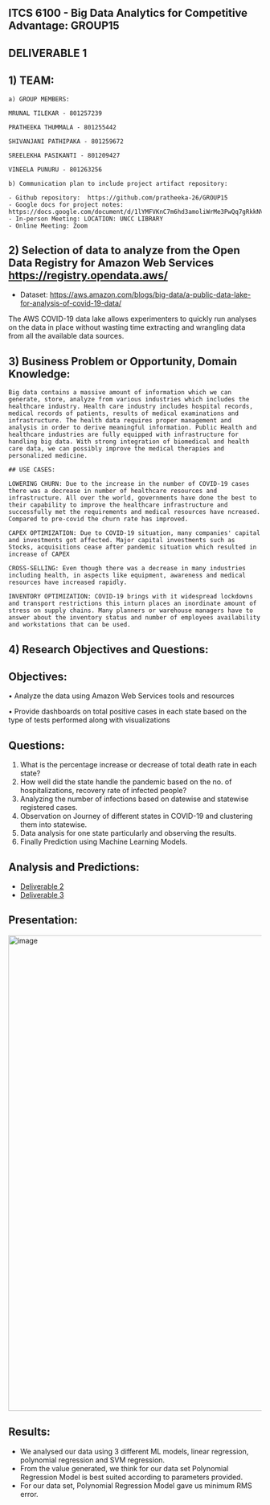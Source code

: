 ## ITCS 6100 - Big Data Analytics for Competitive Advantage: GROUP15

## DELIVERABLE 1

## 1) TEAM:

    a) GROUP MEMBERS:
    
    MRUNAL TILEKAR - 801257239
    
    PRATHEEKA THUMMALA - 801255442
    
    SHIVANJANI PATHIPAKA - 801259672
    
    SREELEKHA PASIKANTI - 801209427
    
    VINEELA PUNURU - 801263256
    
    b) Communication plan to include project artifact repository:
    
    - Github repository:  https://github.com/pratheeka-26/GROUP15
    - Google docs for project notes: https://docs.google.com/document/d/1lYMFVKnC7m6hd3amoliWrMe3PwQq7gRkkNV0x0ypJXg/edit
    - In-person Meeting: LOCATION: UNCC LIBRARY
    - Online Meeting: Zoom

## 2) Selection of data to analyze from the Open Data Registry for Amazon Web Services https://registry.opendata.aws/
   - Dataset: https://aws.amazon.com/blogs/big-data/a-public-data-lake-for-analysis-of-covid-19-data/
  
  The AWS COVID-19 data lake allows experimenters to quickly run analyses on the data in place without wasting time extracting and wrangling data from all the available data sources.
  
## 3) Business Problem or Opportunity, Domain Knowledge:

    Big data contains a massive amount of information which we can generate, store, analyze from various industries which includes the healthcare industry. Health care industry includes hospital records, medical records of patients, results of medical examinations and infrastructure. The health data requires proper management and analysis in order to derive meaningful information. Public Health and healthcare industries are fully equipped with infrastructure for handling big data. With strong integration of biomedical and health care data, we can possibly improve the medical therapies and personalized medicine.

    ## USE CASES: 

    LOWERING CHURN: Due to the increase in the number of COVID-19 cases there was a decrease in number of healthcare resources and infrastructure. All over the world, governments have done the best to their capability to improve the healthcare infrastructure and successfully met the requirements and medical resources have ncreased. Compared to pre-covid the churn rate has improved. 

    CAPEX OPTIMIZATION: Due to COVID-19 situation, many companies' capital and investments got affected. Major capital investments such as Stocks, acquisitions cease after pandemic situation which resulted in increase of CAPEX

    CROSS-SELLING: Even though there was a decrease in many industries including health, in aspects like equipment, awareness and medical resources have increased rapidly.

    INVENTORY OPTIMIZATION: COVID-19 brings with it widespread lockdowns and transport restrictions this inturn places an inordinate amount of stress on supply chains. Many planners or warehouse managers have to answer about the inventory status and number of employees availability and workstations that can be used.

## 4) Research Objectives and Questions:

## Objectives:

•	Analyze the data using Amazon Web Services tools and resources

•	Provide dashboards on total positive cases in each state based on the type of tests performed along with visualizations

## Questions:

1.	What is the percentage increase or decrease of total death rate in each state?
2.	How well did the state handle the pandemic based on the no. of hospitalizations, recovery rate of infected people?
3.	Analyzing the number of infections based on datewise and statewise registered cases.
4.	Observation on Journey of different states in COVID-19 and clustering them into statewise.
5.	Data analysis for one state particularly and observing the results.
6.	Finally Prediction using Machine Learning Models.

## Analysis and Predictions:

- [Deliverable 2](https://github.com/pratheeka-26/GROUP15/blob/1f933469dcb883f673618257011521985d0ab98f/ipynb%20notebooks/project_deliverable2.ipynb)
- [Deliverable 3](https://github.com/pratheeka-26/GROUP15/blob/1f933469dcb883f673618257011521985d0ab98f/ipynb%20notebooks/project_deliverable3.ipynb)

## Presentation:

[<img width="946" alt="image" src="https://user-images.githubusercontent.com/61161754/167058384-5c094fd1-8700-4d82-a5d2-f3e45f179087.png">](https://github.com/pratheeka-26/GROUP15/blob/d86a0a41aceb026d0aa70fd83eb0bbcfbc2d9157/Presentation)

## Results:

- We analysed our data using 3 different ML models, linear regression, polynomial regression and SVM regression. 
- From the value generated, we think for our data set Polynomial Regression Model is best suited according to parameters provided.
- For our data set, Polynomial Regression Model gave us minimum RMS error.






